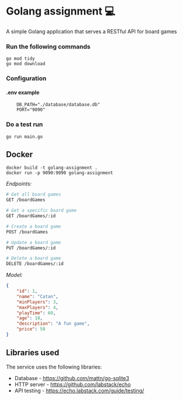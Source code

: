 # Golang assignment 💻
A simple Golang application that serves a RESTful API for board games
### Run the following commands
 ```
go mod tidy
go mod download
```

### Configuration    
#### .env example
```
    DB_PATH="./database/database.db"
    PORT="9090"
```

### Do a test run
```
go run main.go
```

## Docker
```
docker build -t golang-assignment .  
docker run -p 9090:9090 golang-assignment
```


_Endpoints:_

```sh
# Get all board games
GET /boardGames

# Get a specific board game
GET /boardGames/:id

# Create a board game
POST /boardGames

# Update a board game
PUT /boardGames/:id

# Delete a board game
DELETE /boardGames/:id
```

_Model:_

```json
{
    "id": 1,
    "name": "Catan",
    "minPlayers": 3,
    "maxPlayers": 4,
    "playTime": 60,
    "age": 10,
    "description": "A fun game",
    "price": 50
}
```

## Libraries used

The service uses the following libraries:
-  Database - https://github.com/mattn/go-sqlite3
-  HTTP server - https://github.com/labstack/echo
-  API testing - https://echo.labstack.com/guide/testing/